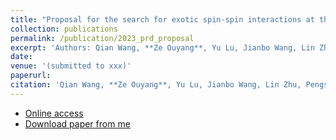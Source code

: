 ```yaml
---
title: "Proposal for the search for exotic spin-spin interactions at the micrometer scale using functionalized cantilever force sensors"
collection: publications
permalink: /publication/2023_prd_proposal
excerpt: 'Authors: Qian Wang, **Ze Ouyang**, Yu Lu, Jianbo Wang, Lin Zhu, Pengshun Luo<sup>*</sup>.'
date: 
venue: '(submitted to xxx)'  
paperurl: 
citation: 'Qian Wang, **Ze Ouyang**, Yu Lu, Jianbo Wang, Lin Zhu, Pengshun Luo. (202x). <i>xxxx</i>. xxx(xxx).'
---
```


* [Online access]()  
* [Download paper from me]()  
